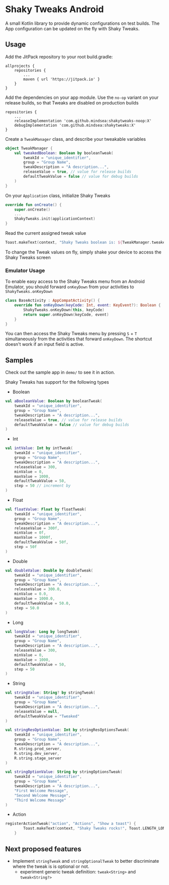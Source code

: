 # Shaky Tweaks Android

A small Kotlin library to provide dynamic configurations on test builds. The App configuration can be
updated on the fly with Shaky Tweaks.

Usage
-----
Add the JitPack repository to your root build.gradle:
```
allprojects {
    repositories {
        ...
        maven { url 'https://jitpack.io' }
    }
}
```

Add the dependencies on your app module. Use the `no-op` variant on your release builds, so that Tweaks are disabled on production builds
```
repositories {
    ...
    releaseImplementation 'com.github.mindsea:shakytweaks-noop:X'
    debugImplementation 'com.github.mindsea:shakytweaks:X'
}
```

Create a `TweakManager` class, and describe your tweakable variables
```kotlin
object TweakManager {
    val tweakedBoolean: Boolean by booleanTweak(
        tweakId = "unique_identifier",
        group = "Group Name",
        tweakDescription = "A description...",
        releaseValue = true, // value for release builds
        defaultTweakValue = false // value for debug builds
    )
}
```

On your `Application` class, initialize Shaky Tweaks
```kotlin
override fun onCreate() {
    super.onCreate()
    ...    
    ShakyTweaks.init(applicationContext)
}
```

Read the current assigned tweak value
```kotlin
Toast.makeText(context, "Shaky Tweaks boolean is: ${TweakManager.tweakedBoolean}", Toast.LENGTH_LONG).show()
```

To change the Tweak values on fly, simply shake your device to access the Shaky Tweaks screen



###  Emulator Usage

To enable easy access to the Shaky Tweaks menu from an Android Emulator, you should forward `onKeyDown` from your activities to `ShakyTweaks.onKeyDown`
```kotlin
class BaseActivity : AppCompatActivity() {
    override fun onKeyDown(keyCode: Int, event: KeyEvent?): Boolean {
        ShakyTweaks.onKeyDown(this, keyCode)
        return super.onKeyDown(keyCode, event)
    }
}
```

You can then access the Shaky Tweaks menu by pressing `S` + `T` simultaneously from the activities that forward `onKeyDown`.
The shortcut doesn't work if an input field is active.

Samples
-------

Check out the sample app in `demo/` to see it in action.

Shaky Tweaks has support for the following types

* Boolean
```kotlin
val aBooleanValue: Boolean by booleanTweak(
    tweakId = "unique_identifier",
    group = "Group Name",
    tweakDescription = "A description...",
    releaseValue = true, // value for release builds
    defaultTweakValue = false // value for debug builds
)
```

* Int
```kotlin
val intValue: Int by intTweak(
    tweakId = "unique_identifier",
    group = "Group Name",
    tweakDescription = "A description...",
    releaseValue = 300,
    minValue = 0,
    maxValue = 1000,
    defaultTweakValue = 50,
    step = 50 // increment by
)
```

* Float
```kotlin
val floatValue: Float by floatTweak(
    tweakId = "unique_identifier",
    group = "Group Name",
    tweakDescription = "A description...",
    releaseValue = 300f,
    minValue = 0f,
    maxValue = 1000f,
    defaultTweakValue = 50f,
    step = 50f
)
```

* Double
```kotlin
val doubleValue: Double by doubleTweak(
    tweakId = "unique_identifier",
    group = "Group Name",
    tweakDescription = "A description...",
    releaseValue = 300.0,
    minValue = 0.0,
    maxValue = 1000.0,
    defaultTweakValue = 50.0,
    step = 50.0
)
```

* Long
```kotlin
val longValue: Long by longTweak(
    tweakId = "unique_identifier",
    group = "Group Name",
    tweakDescription = "A description...",
    releaseValue = 300,
    minValue = 0,
    maxValue = 1000,
    defaultTweakValue = 50,
    step = 50
)
```

* String
```kotlin
val stringValue: String? by stringTweak(
    tweakId = "unique_identifier",
    group = "Group Name",
    tweakDescription = "A description...",
    releaseValue = null,
    defaultTweakValue = "Tweaked"
)

val stringResOptionValue: Int by stringResOptionsTweak(
    tweakId = "unique_identifier",
    group = "Group Name",
    tweakDescription = "A description...",
    R.string.prod_server,
    R.string.dev_server,
    R.string.stage_server
)

val stringOptionValue: String by stringOptionsTweak(
    tweakId = "unique_identifier",
    group = "Group Name",
    tweakDescription = "A description...",
    "First Welcome Message",
    "Second Welcome Message",
    "Third Welcome Message"
)
```

* Action
```kotlin
registerActionTweak("action", "Actions", "Show a toast") {
        Toast.makeText(context, "Shaky Tweaks rocks!", Toast.LENGTH_LONG).show()
    }
```

Next proposed features
----------------------
* Implement `stringTweak` and `stringOptionalTweak` to better discriminate where the tweak is is optional or not.
  * experiment generic tweak definition: `tweak<String>` and `tweak<String?>`
